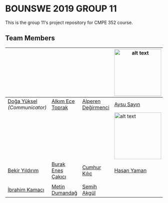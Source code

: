 # BOUNSWE 2019 GROUP 11
This is the group 11's project repository for CMPE 352 course.
## Team Members

| | | | <img src="https://user-images.githubusercontent.com/23139429/53698354-900f2a80-3dec-11e9-8abd-c154378c47e2.jpeg" alt="alt text" width="150">| 
|---|---|---|---|
|[Doğa Yüksel](https://github.com/bounswe/bounswe2019group11/wiki/Do%C4%9Fa-Y%C3%BCksel) *(Communicator)*|[Alkım Ece Toprak](https://github.com/bounswe/bounswe2019group11/wiki/Alk%C4%B1m-Ece-Toprak)|[Alperen Değirmenci](https://github.com/bounswe/bounswe2019group11/wiki/Alperen-De%C4%9Firmenci)|[Aysu Sayın](https://github.com/bounswe/bounswe2019group11/wiki/Aysu-Say%C4%B1n)|
| | | | <img src="https://user-images.githubusercontent.com/23437545/53696817-cdb78780-3ddb-11e9-9a12-99b779fedf37.png" alt="alt text" width="150">|
|[Bekir Yıldırım](https://github.com/bounswe/bounswe2019group11/wiki/Bekir-Y%C4%B1ld%C4%B1r%C4%B1m)|[Burak Enes Çakıcı](https://github.com/bounswe/bounswe2019group11/wiki/Burak-Enes-%C3%87ak%C4%B1c%C4%B1)|[Cumhur Kılıç](https://github.com/bounswe/bounswe2019group11/wiki/Cumhur-K%C4%B1l%C4%B1%C3%A7)|[Hasan Yaman](https://github.com/bounswe/bounswe2019group11/wiki/Hasan-Yaman)|
| | | | |
|[İbrahim Kamacı](https://github.com/bounswe/bounswe2019group11/wiki/%C4%B0brahim-Kamac%C4%B1)|[Metin Dumandağ](https://github.com/bounswe/bounswe2019group11/wiki/Metin-Dumanda%C4%9F)|[Semih Akgül](https://github.com/bounswe/bounswe2019group11/wiki/Semih-Akg%C3%BCl)|
